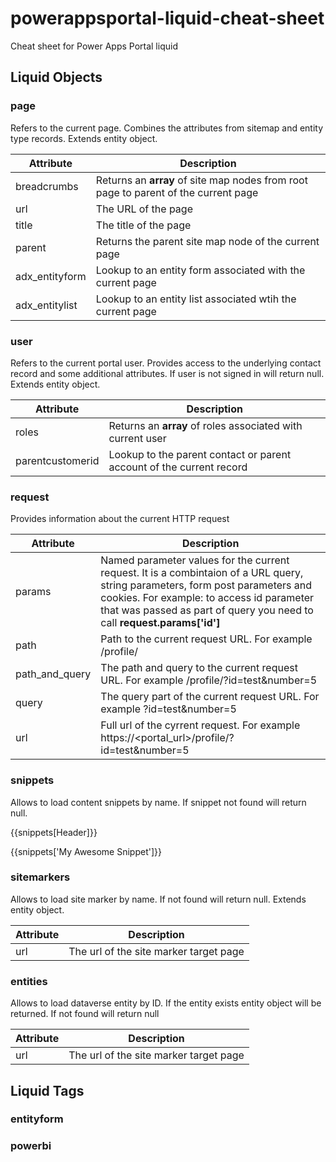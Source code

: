 # powerappsportal-liquid-cheat-sheet
Cheat sheet for Power Apps Portal liquid

## Liquid Objects

### page

Refers to the current page. Combines the attributes from sitemap and entity type records. Extends entity object.

| Attribute | Description |
|-----------|-------------|
| breadcrumbs | Returns an **array** of site map nodes from root page to parent of the current page|
| url | The URL of the page |
| title | The title of the page |
| parent | Returns the parent site map node of the current page |
| adx_entityform | Lookup to an entity form associated with the current page |
| adx_entitylist | Lookup to an entity list associated wtih the current page |

### user

Refers to the current portal user. Provides access to the underlying contact record and some additional attributes. If user is not signed in will return null. Extends entity object.

| Attribute | Description |
|-----------|-------------|
| roles | Returns an **array** of roles associated with current user |
| parentcustomerid | Lookup to the parent contact or parent account of the current record |

### request

Provides information about the current HTTP request

| Attribute | Description |
|-----------|-------------|
| params | Named parameter values for the current request. It is a combintaion of a URL query, string parameters, form post parameters and cookies. For example: to access id parameter that was passed as part of query you need to call **request.params['id']** |
| path | Path to the current request URL. For example /profile/ |
| path_and_query |  The path and query to the current request URL. For example /profile/?id=test&number=5 |
| query | The query part of the current request URL. For example ?id=test&number=5 |
| url | Full url of the cyrrent request. For example https://<portal_url>/profile/?id=test&number=5 |

### snippets

Allows to load content snippets by name. If snippet not found will return null.

{{snippets[Header]}}

{{snippets['My Awesome Snippet']}}

### sitemarkers

Allows to load site marker by name. If not found will return null. Extends entity object.

| Attribute | Description |
|-----------|-------------|
| url | The url of the site marker target page |

### entities

Allows to load dataverse entity by ID. If the entity exists entity object will be returned. If not found will return null

| Attribute | Description |
|-----------|-------------|
| url | The url of the site marker target page |

## Liquid Tags

### entityform

### powerbi
